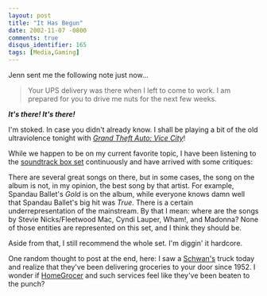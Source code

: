 ```yaml
---
layout: post
title: "It Has Begun"
date: 2002-11-07 -0800
comments: true
disqus_identifier: 165
tags: [Media,Gaming]
---
```

Jenn sent me the following note just now...
 
> Your UPS delivery was there when I left to come to work. I am prepared
> for you to drive me nuts for the next few weeks.


 
 ***It's there! It's there!***
 
 I'm stoked. In case you didn't already know. I shall be playing a bit
of the old ultraviolence tonight with [*Grand Theft Auto: Vice
City*](http://www.amazon.com/exec/obidos/ASIN/B0000696CZ/mhsvortex)!
 
 While we happen to be on my current favorite topic, I have been
listening to the [soundtrack box
set](http://www.amazon.com/exec/obidos/ASIN/B00006SM6Q/mhsvortex)
continuously and have arrived with some critiques:
 
There are several great songs on there, but in some cases, the song on
the album is not, in my opinion, the best song by that artist. For
example, Spandau Ballet's *Gold* is on the album, while everyone knows
damn well that Spandau Ballet's big hit was *True*.
There is a certain underrepresentation of the mainstream. By that I
mean: where are the songs by Stevie Nicks/Fleetwood Mac, Cyndi Lauper,
Wham!, and Madonna? None of those entities are represented on this set,
and I think they should be.
 
 Aside from that, I still recommend the whole set. I'm diggin' it
hardcore.
 
 One random thought to post at the end, here: I saw a
[Schwan's](http://www.schwans.com/) truck today and realize that they've
been delivering groceries to your door since 1952. I wonder if
[HomeGrocer](http://www.homegrocer.com/) and such services feel like
they've been beaten to the punch?
